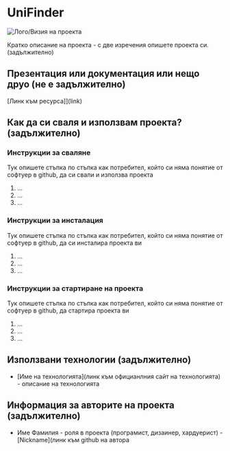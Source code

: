 # UniFinder

![Лого/Визия на проекта](path_to_logo.png)

Кратко описание на проекта - с две изречения опишете проекта си. (задължително)

## Презентация или документация или нещо друо (не е задължително)
[Линк към ресурса]](link)

## Как да си сваля и използвам проекта? (задължително)

### Инструкции за сваляне
Тук опишете стъпка по стъпка как потребител, който си няма понятие от софтуер в github, да си свали и използва проекта

1) ...
2) ...
3) ...

### Инструкции за инсталация
Тук опишете стъпка по стъпка как потребител, който си няма понятие от софтуер в github, да си инсталира проекта ви

1) ...
2) ...
3) ...

### Инструкции за стартиране на проекта
Тук опишете стъпка по стъпка как потребител, който си няма понятие от софтуер в github, да стартира проекта ви

1) ...
2) ...
3) ...

## Използвани технологии (задължително)

* [Име на технологията](линк към официанлния сайт на технологията) - описание на технологията

## Информация за авторите на проекта (задължително)

* Име Фамилия - роля в проекта (програмист, дизаинер, хардуерист) - [Nickname](линк към github на автора
